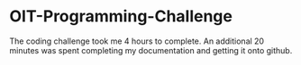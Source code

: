 # OIT-Programming-Challenge
The coding challenge took me 4 hours to complete. An additional 20 minutes was spent completing my documentation and getting it onto github. 
